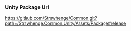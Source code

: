 ### Unity Package Url

https://github.com/Strawhenge/Common.git?path=/Strawhenge.Common.Unity/Assets/Package#release
